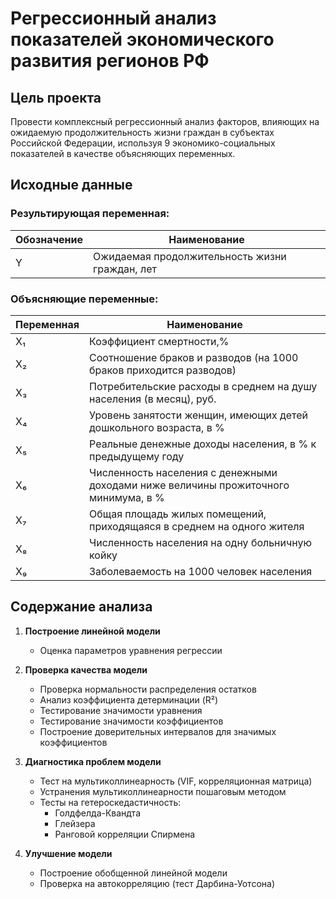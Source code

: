 # Регрессионный анализ показателей экономического развития регионов РФ

##  Цель проекта
Провести комплексный регрессионный анализ факторов, влияющих на ожидаемую продолжительность жизни граждан в субъектах Российской Федерации, используя 9 экономико-социальных показателей в качестве объясняющих переменных.

## Исходные данные
### Результирующая переменная:
| Обозначение | Наименование |
|-------------|--------------|
| Y | Ожидаемая продолжительность жизни граждан, лет |

### Объясняющие переменные:
| Переменная | Наименование |
|------------|--------------|
| X₁ | Коэффициент смертности,% |
| X₂ | Соотношение браков и разводов (на 1000 браков приходится разводов) |
| X₃ | Потребительские расходы в среднем на душу населения (в месяц), руб.|
| X₄ | Уровень занятости женщин, имеющих детей дошкольного возраста, в %|
| X₅ | Реальные денежные доходы населения, в % к предыдущему году |
| X₆ | Численность населения с денежными доходами ниже величины прожиточного минимума, в % |
| X₇ | Общая площадь жилых помещений, приходящаяся в среднем на одного жителя|
| X₈ | Численность населения на одну больничную койку|
| X₉ | Заболеваемость на 1000 человек населения |

## Содержание анализа
1. **Построение линейной модели**  
   - Оценка параметров уравнения регрессии   

2. **Проверка качества модели**
   - Проверка нормальности распределения остатков 
   - Анализ коэффициента детерминации (R²)
   - Тестирование значимости уравнения
   - Тестирование значимости коэффициентов
   - Построение доверительных интервалов для значимых коэффициентов 

3. **Диагностика проблем модели**  
   - Тест на мультиколлинеарность (VIF, корреляционная матрица)  
   - Устранения мультиколлинеарности пошаговым методом
   - Тесты на гетероскедастичность:  
     - Голдфелда-Квандта  
     - Глейзера  
     - Ранговой корреляции Спирмена  

4. **Улучшение модели**  
   - Построение обобщенной линейной модели  
   - Проверка на автокорреляцию (тест Дарбина-Уотсона)  


